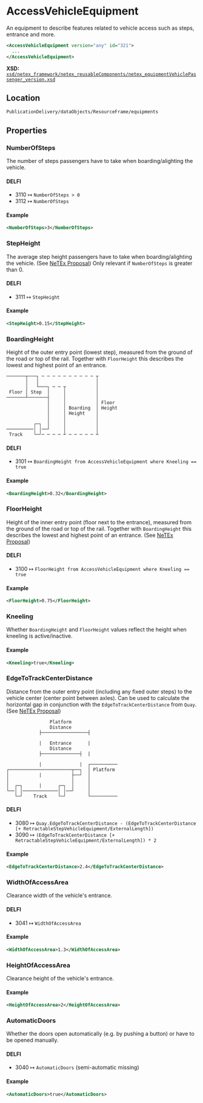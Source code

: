 # AccessVehicleEquipment

An equipment to describe features related to vehicle access such as steps, entrance and more.

```xml
<AccessVehicleEquipment version="any" id="321">
  ...
</AccessVehicleEquipment>
```
**XSD:** [`xsd/netex_framework/netex_reusableComponents/netex_equipmentVehiclePassenger_version.xsd`](https://github.com/NeTEx-CEN/NeTEx/blob/next/xsd/netex_framework/netex_reusableComponents/netex_equipmentVehiclePassenger_version.xsd#L137)

## Location
```
PublicationDelivery/dataObjects/ResourceFrame/equipments
```

## Properties

### NumberOfSteps

The number of steps passengers have to take when boarding/alighting the vehicle.

#### DELFI

- 3110 ↦ `NumberOfSteps > 0`
- 3112 ↦ `NumberOfSteps`

#### Example

```xml
<NumberOfSteps>3</NumberOfSteps>
```

### StepHeight

The average step height passengers have to take when boarding/alighting the vehicle. (See [NeTEx Proposal](https://github.com/NeTEx-CEN/NeTEx/issues/900))
Only relevant if `NumberOfSteps` is greater than 0.

#### DELFI

- 3111 ↦ `StepHeight`

#### Example

```xml
<StepHeight>0.15</StepHeight>
```

### BoardingHeight

Height of the outer entry point (lowest step), measured from the ground of the road or top of the rail. Together with `FloorHeight` this describes the lowest and highest point of an entrance.

```
───────┬───┐ ─ ─ ─ ─ ─ ─ ─ ─ ─ ─ ┬
       │   │                     │
       │   └───┐ ─ ─ ┬           │
 Floor │ Step  │     │           │
───────┴───────┤     │           │
               │     │           │ Floor
               │     │ Boarding  │ Height
               │     │ Height    │
               │     │           │
          ┌─┐  │     │           │
──────────│ │──┘     │           │
 Track    └─┘─ ─ ─ ─ ┴ ─ ─ ─ ─ ─ ┴
```

#### DELFI

- 3101 ↦ `BoardingHeight from AccessVehicleEquipment where Kneeling == true`

#### Example

```xml
<BoardingHeight>0.32</BoardingHeight>
```

### FloorHeight

Height of the inner entry point (floor next to the entrance), measured from the ground of the road or top of the rail. Together with `BoardingHeight` this describes the lowest and highest point of an entrance. (See [NeTEx Proposal](https://github.com/NeTEx-CEN/NeTEx/issues/900))

#### DELFI

- 3100 ↦ `FloorHeight from AccessVehicleEquipment where Kneeling == true`

#### Example

```xml
<FloorHeight>0.75</FloorHeight>
```

### Kneeling

Whether `BoardingHeight` and `FloorHeight` values reflect the height when kneeling is active/inactive.

#### Example

```xml
<Kneeling>true</Kneeling>
```

### EdgeToTrackCenterDistance

Distance from the outer entry point (including any fixed outer steps) to the vehicle center (center point between axles). Can be used to calculate the horizontal gap in conjunction with the `EdgeToTrackCenterDistance` from `Quay`. (See [NeTEx Proposal](https://github.com/NeTEx-CEN/NeTEx/issues/900))

```
                Platform
                Distance
            ├─────────────────┤

            |   Entrance      |
                Distance
            ├──────────────┤  |

            |              |  ┌──────────
┌───────────────────────┬──┐  │ Platform
│           |           ├──┘  │
│                       │     │
│  ┌─┐      |      ┌─┐  │     │
└──│ │─────────────│ │──┘     │
   └─┘    Track    └─┘        └──────────
```

#### DELFI

- 3080 ↦ `Quay.EdgeToTrackCenterDistance - (EdgeToTrackCenterDistance [+ RetractableStepVehicleEquipment/ExternalLength])`
- 3090 ↦ `(EdgeToTrackCenterDistance [+ RetractableStepVehicleEquipment/ExternalLength]) * 2`

#### Example

```xml
<EdgeToTrackCenterDistance>2.4</EdgeToTrackCenterDistance>
```

### WidthOfAccessArea

Clearance width of the vehicle's entrance.

#### DELFI

- 3041 ↦ `WidthOfAccessArea`

#### Example

```xml
<WidthOfAccessArea>1.3</WidthOfAccessArea>
```

### HeightOfAccessArea

Clearance height of the vehicle's entrance.

#### Example

```xml
<HeightOfAccessArea>2</HeightOfAccessArea>
```

### AutomaticDoors

Whether the doors open automatically (e.g. by pushing a button) or have to be opened manually.

#### DELFI

- 3040 ↦ `AutomaticDoors` (semi-automatic missing)

#### Example

```xml
<AutomaticDoors>true</AutomaticDoors>
```
